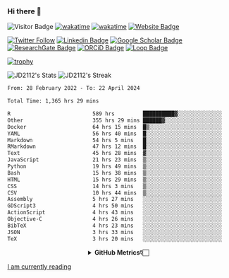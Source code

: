 ### Hi there 👋
![Visitor Badge](https://visitor-badge.laobi.icu/badge?page_id=JD2112.JD2112)
[![wakatime](https://github.com/JD2112/JD2112/actions/workflows/waka-readme.yml/badge.svg)](https://github.com/JD2112/JD2112/actions/workflows/waka-readme.yml)
[![wakatime](https://wakatime.com/badge/user/fe95275f-909a-4147-a45d-624981173898.svg)](https://wakatime.com/@fe95275f-909a-4147-a45d-624981173898)
[![Website Badge](https://img.shields.io/badge/website-informational?style=flat-square)](http://jyotirmoydas.netlify.app)

[![Twitter Follow](https://img.shields.io/twitter/follow/jyotirmoy21?style=social)](https://twitter.com/jyotirmoy21)
[![Linkedin Badge](https://img.shields.io/badge/-jyotirmoy-blue?style=plastic&logo=Linkedin&logoColor=white&link=https://www.linkedin.com/in/dasjyotirmoy/)](https://www.linkedin.com/in/dasjyotirmoy/)
[![Google Scholar Badge](https://img.shields.io/badge/-jyotirmoy-blue?style=plastic&logo=GoogleScholar&logoColor=white&link=https://scholar.google.se/citations?user=IMBYOv8AAAAJ&hl=en)](https://scholar.google.se/citations?user=IMBYOv8AAAAJ&hl=en)
[![ResearchGate Badge](https://img.shields.io/badge/-jyotirmoy-cyan?style=plastic&logo=ResearchGate&logoColor=white&link=https://www.researchgate.net/profile/Jyotirmoy-Das-3)](https://www.researchgate.net/profile/Jyotirmoy-Das-3)
[![ORCiD Badge](https://img.shields.io/badge/-jyotirmoy-green?style=plastic&logo=orcid&logoColor=white&link=https://orcid.org/0000-0002-5649-4658)](https://orcid.org/0000-0002-5649-4658)
[![Loop Badge](https://img.shields.io/badge/-jyotirmoy-orange?style=plastic&logo=Loop&logoColor=white&link=https://loop.frontiersin.org/people/1519976/overview)](https://loop.frontiersin.org/people/1519976/overview)

[![trophy](https://github-profile-trophy.vercel.app/?username=JD2112)](https://github.com/ryo-ma/github-profile-trophy)

<!--
**JD2112/JD2112** is a ✨ _special_ ✨ repository because its `README.md` (this file) appears on your GitHub profile.

Here are some ideas to get you started:

- 🔭 I’m currently working on ...
- 🌱 I’m currently learning ...
- 👯 I’m looking to collaborate on ...
- 🤔 I’m looking for help with ...
- 💬 Ask me about ...
- 📫 How to reach me: ...
- 😄 Pronouns: ...
- ⚡ Fun fact: ...
![JD2112's Top Languages](https://github-readme-stats.vercel.app/api/top-langs/?username=JD2112&theme=vue-dark&show_icons=true&hide_border=true&layout=compact)
-->
![JD2112's Stats](https://github-readme-stats.vercel.app/api?username=JD2112&theme=vue-dark&show_icons=true&hide_border=true&count_private=true)
![JD2112's Streak](https://github-readme-streak-stats.herokuapp.com/?user=JD2112&theme=vue-dark&hide_border=true)





<!--START_SECTION:waka-->

```txt
From: 28 February 2022 - To: 22 April 2024

Total Time: 1,365 hrs 29 mins

R                          589 hrs         ██████████▓░░░░░░░░░░░░░░   43.14 %
Other                      355 hrs 29 mins ██████▓░░░░░░░░░░░░░░░░░░   26.03 %
Docker                     64 hrs 15 mins  █▒░░░░░░░░░░░░░░░░░░░░░░░   04.71 %
YAML                       56 hrs 40 mins  █░░░░░░░░░░░░░░░░░░░░░░░░   04.15 %
Markdown                   54 hrs 5 mins   █░░░░░░░░░░░░░░░░░░░░░░░░   03.96 %
RMarkdown                  47 hrs 12 mins  █░░░░░░░░░░░░░░░░░░░░░░░░   03.46 %
Text                       45 hrs 28 mins  ▓░░░░░░░░░░░░░░░░░░░░░░░░   03.33 %
JavaScript                 21 hrs 23 mins  ▒░░░░░░░░░░░░░░░░░░░░░░░░   01.57 %
Python                     19 hrs 49 mins  ▒░░░░░░░░░░░░░░░░░░░░░░░░   01.45 %
Bash                       15 hrs 38 mins  ▒░░░░░░░░░░░░░░░░░░░░░░░░   01.15 %
HTML                       15 hrs 29 mins  ▒░░░░░░░░░░░░░░░░░░░░░░░░   01.13 %
CSS                        14 hrs 3 mins   ▒░░░░░░░░░░░░░░░░░░░░░░░░   01.03 %
CSV                        10 hrs 44 mins  ▒░░░░░░░░░░░░░░░░░░░░░░░░   00.79 %
Assembly                   5 hrs 27 mins   ░░░░░░░░░░░░░░░░░░░░░░░░░   00.40 %
GDScript3                  4 hrs 50 mins   ░░░░░░░░░░░░░░░░░░░░░░░░░   00.35 %
ActionScript               4 hrs 43 mins   ░░░░░░░░░░░░░░░░░░░░░░░░░   00.35 %
Objective-C                4 hrs 26 mins   ░░░░░░░░░░░░░░░░░░░░░░░░░   00.33 %
BibTeX                     4 hrs 23 mins   ░░░░░░░░░░░░░░░░░░░░░░░░░   00.32 %
JSON                       3 hrs 33 mins   ░░░░░░░░░░░░░░░░░░░░░░░░░   00.26 %
TeX                        3 hrs 20 mins   ░░░░░░░░░░░░░░░░░░░░░░░░░   00.24 %
```

<!--END_SECTION:waka-->

<div align="center">
    <details>
        <summary><b>GitHub Metrics👇🏻</b></summary>
    <br>
        
[Get Details](https://metrics.lecoq.io/insights/JD2112)
    </details>
</div>

<a target="_blank" href="https://www.goodreads.com/user/show/21242415-jyotirmoy-das">I am currently reading</a>


